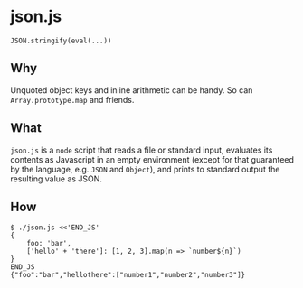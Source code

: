 json.js
====
`JSON.stringify(eval(...))`

Why
---
Unquoted object keys and inline arithmetic can be handy. So can
`Array.prototype.map` and friends.

What
----
`json.js` is a `node` script that reads a file or standard input, evaluates
its contents as Javascript in an empty environment (except for that guaranteed
by the language, e.g. `JSON` and `Object`), and prints to standard output the
resulting value as JSON.

How
---
```console
$ ./json.js <<'END_JS'
{
    foo: 'bar',
    ['hello' + 'there']: [1, 2, 3].map(n => `number${n}`)
}
END_JS
{"foo":"bar","hellothere":["number1","number2","number3"]}
```
